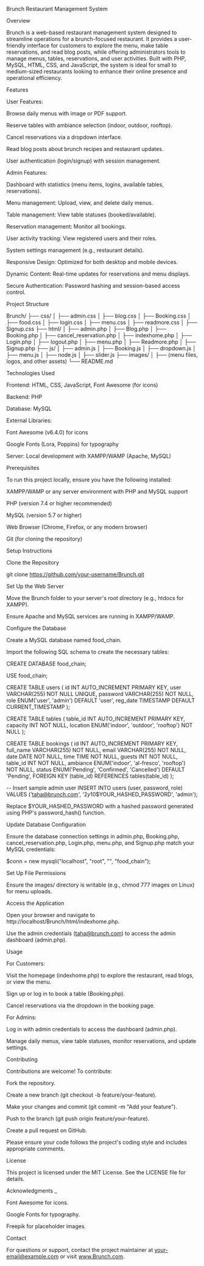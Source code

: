 Brunch Restaurant Management System

Overview                                                                                                                                                                                                                                      

Brunch is a web-based restaurant management system designed to streamline operations for a brunch-focused restaurant. It provides a user-friendly interface for customers to explore the menu, make table reservations, and read blog posts, while offering administrators tools to manage menus, tables, reservations, and user activities. Built with PHP, MySQL, HTML, CSS, and JavaScript, the system is ideal for small to medium-sized restaurants looking to enhance their online presence and operational efficiency.

Features





User Features:





Browse daily menus with image or PDF support.



Reserve tables with ambiance selection (indoor, outdoor, rooftop).



Cancel reservations via a dropdown interface.



Read blog posts about brunch recipes and restaurant updates.



User authentication (login/signup) with session management.



Admin Features:





Dashboard with statistics (menu items, logins, available tables, reservations).



Menu management: Upload, view, and delete daily menus.



Table management: View table statuses (booked/available).



Reservation management: Monitor all bookings.



User activity tracking: View registered users and their roles.



System settings management (e.g., restaurant details).



Responsive Design: Optimized for both desktop and mobile devices.



Dynamic Content: Real-time updates for reservations and menu displays.



Secure Authentication: Password hashing and session-based access control.

Project Structure

Brunch/
├── css/
│   ├── admin.css
│   ├── blog.css
│   ├── Booking.css
│   ├── food.css
│   ├── login.css
│   ├── menu.css
│   ├── readmore.css
│   ├── Signup.css
├── html/
│   ├── admin.php
│   ├── Blog.php
│   ├── Booking.php
│   ├── cancel_reservation.php
│   ├── indexhome.php
│   ├── Login.php
│   ├── logout.php
│   ├── menu.php
│   ├── Readmore.php
│   ├── Signup.php
├── js/
│   ├── admin.js
│   ├── Booking.js
│   ├── dropdown.js
│   ├── menu.js
│   ├── node.js
│   ├── slider.js
├── images/
│   ├── (menu files, logos, and other assets)
└── README.md

Technologies Used





Frontend: HTML, CSS, JavaScript, Font Awesome (for icons)



Backend: PHP



Database: MySQL



External Libraries:





Font Awesome (v6.4.0) for icons



Google Fonts (Lora, Poppins) for typography



Server: Local development with XAMPP/WAMP (Apache, MySQL)

Prerequisites

To run this project locally, ensure you have the following installed:





XAMPP/WAMP or any server environment with PHP and MySQL support



PHP (version 7.4 or higher recommended)



MySQL (version 5.7 or higher)



Web Browser (Chrome, Firefox, or any modern browser)



Git (for cloning the repository)

Setup Instructions





Clone the Repository

git clone https://github.com/your-username/Brunch.git



Set Up the Web Server





Move the Brunch folder to your server's root directory (e.g., htdocs for XAMPP).



Ensure Apache and MySQL services are running in XAMPP/WAMP.



Configure the Database





Create a MySQL database named food_chain.



Import the following SQL schema to create the necessary tables:

CREATE DATABASE food_chain;

USE food_chain;

CREATE TABLE users (
    id INT AUTO_INCREMENT PRIMARY KEY,
    user VARCHAR(255) NOT NULL UNIQUE,
    password VARCHAR(255) NOT NULL,
    role ENUM('user', 'admin') DEFAULT 'user',
    reg_date TIMESTAMP DEFAULT CURRENT_TIMESTAMP
);

CREATE TABLE tables (
    table_id INT AUTO_INCREMENT PRIMARY KEY,
    capacity INT NOT NULL,
    location ENUM('indoor', 'outdoor', 'rooftop') NOT NULL
);

CREATE TABLE bookings (
    id INT AUTO_INCREMENT PRIMARY KEY,
    full_name VARCHAR(255) NOT NULL,
    email VARCHAR(255) NOT NULL,
    date DATE NOT NULL,
    time TIME NOT NULL,
    guests INT NOT NULL,
    table_id INT NOT NULL,
    ambiance ENUM('indoor', 'al-fresco', 'rooftop') NOT NULL,
    status ENUM('Pending', 'Confirmed', 'Cancelled') DEFAULT 'Pending',
    FOREIGN KEY (table_id) REFERENCES tables(table_id)
);

-- Insert sample admin user
INSERT INTO users (user, password, role) VALUES ('taha@brunch.com', '$2y$10$YOUR_HASHED_PASSWORD', 'admin');

Replace $YOUR_HASHED_PASSWORD with a hashed password generated using PHP's password_hash() function.



Update Database Configuration





Ensure the database connection settings in admin.php, Booking.php, cancel_reservation.php, Login.php, menu.php, and Signup.php match your MySQL credentials:

$conn = new mysqli("localhost", "root", "", "food_chain");



Set Up File Permissions





Ensure the images/ directory is writable (e.g., chmod 777 images on Linux) for menu uploads.



Access the Application





Open your browser and navigate to http://localhost/Brunch/html/indexhome.php.



Use the admin credentials (taha@brunch.com) to access the admin dashboard (admin.php).

Usage





For Customers:





Visit the homepage (indexhome.php) to explore the restaurant, read blogs, or view the menu.



Sign up or log in to book a table (Booking.php).



Cancel reservations via the dropdown in the booking page.



For Admins:





Log in with admin credentials to access the dashboard (admin.php).



Manage daily menus, view table statuses, monitor reservations, and update settings.

Contributing

Contributions are welcome! To contribute:





Fork the repository.



Create a new branch (git checkout -b feature/your-feature).



Make your changes and commit (git commit -m "Add your feature").



Push to the branch (git push origin feature/your-feature).



Create a pull request on GitHub.

Please ensure your code follows the project's coding style and includes appropriate comments.

License

This project is licensed under the MIT License. See the LICENSE file for details.

Acknowledgments _





Font Awesome for icons.



Google Fonts for typography.



Freepik for placeholder images.

Contact

For questions or support, contact the project maintainer at your-email@example.com or visit www.Brunch.com.
